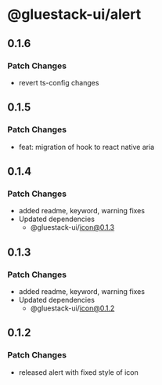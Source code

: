 # @gluestack-ui/alert

## 0.1.6

### Patch Changes

- revert ts-config changes

## 0.1.5

### Patch Changes

- feat: migration of hook to react native aria

## 0.1.4

### Patch Changes

- added readme, keyword, warning fixes
- Updated dependencies
  - @gluestack-ui/icon@0.1.3

## 0.1.3

### Patch Changes

- added readme, keyword, warning fixes
- Updated dependencies
  - @gluestack-ui/icon@0.1.2

## 0.1.2

### Patch Changes

- released alert with fixed style of icon
